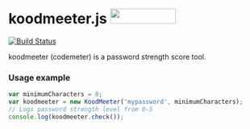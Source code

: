 # koodmeeter.js <img src="http://benschwarz.github.io/bower-badges/badge@2x.png" width="130" height="30">

[![Build Status](http://img.shields.io/travis/ain/koodmeeter.js.svg)](https://travis-ci.org/ain/koodmeeter.js)

koodmeeter (codemeter) is a password strength score tool.

### Usage example

```javascript
var minimumCharacters = 8;
var koodmeeter = new KoodMeeter('mypassword', minimumCharacters);
// Logs password strength level from 0-5
console.log(koodmeeter.check());
```